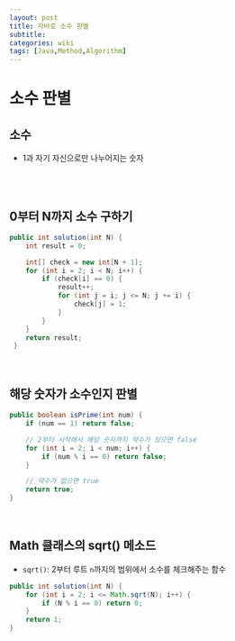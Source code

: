 ```yaml
---
layout: post
title: 자바로 소수 판별
subtitle: 
categories: wiki
tags: [Java,Method,Algorithm]
---
```


# 소수 판별

## 소수
- 1과 자기 자신으로만 나누어지는 숫자
<br/>
<br/>

## 0부터 N까지 소수 구하기
```java
public int solution(int N) {
    int result = 0;

    int[] check = new int[N + 1];
    for (int i = 2; i < N; i++) {
        if (check[i] == 0) {
            result++;
            for (int j = i; j <= N; j += i) {
                check[j] = 1;
            }
        }
    }
    return result;
 }
```
<br>

## 해당 숫자가 소수인지 판별
```java
public boolean isPrime(int num) {
	if (num == 1) return false;

	// 2부터 시작해서 해당 숫자까지 약수가 있으면 false
	for (int i = 2; i < num; i++) {
		if (num % i == 0) return false;
	}

	// 약수가 없으면 true
	return true;
}
```
<br>

## Math 클래스의 sqrt() 메소드
- `sqrt()`: 2부터 루트 `n`까지의 범위에서 소수를 체크해주는 함수

```java
public int solution(int N) {
	for (int i = 2; i <= Math.sqrt(N); i++) {
		if (N % i == 0) return 0;
	}
	return 1;
}
```